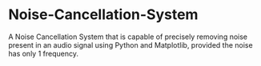 # Noise-Cancellation-System
A Noise Cancellation System that is capable of precisely removing noise present in an audio signal using Python and  Matplotlib, provided the noise has only 1 frequency. 
